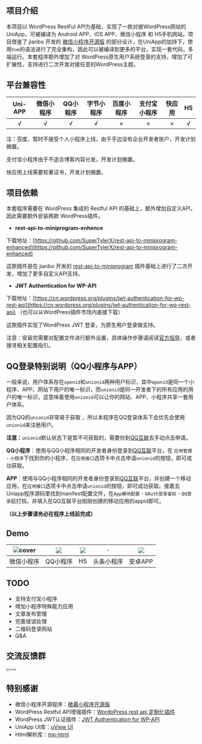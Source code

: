 ## 项目介绍

本项目以 WordPress RestFul API为基础，实现了一款对接WordPress网站的UniApp，可被编译为 Android APP、iOS APP、微信小程序 和 H5手机网站。项目借鉴了 jianbo 开发的 [微信小程序开源版](https://github.com/iamxjb/winxin-app-watch-life.net) 的部分设计，在UniApp的加持下，使用`Vue`的语法进行了完全重构，因此可以被编译到更多的平台，实现一套代码，多端运行。本套程序额外增加了对 WordPress原生用户系统登录的支持，增加了可扩展性，支持进行二次开发对接任意的WordPress主题。



## 平台兼容性

| Uni-APP | 微信小程序 | QQ小程序 | 字节小程序 | 百度小程序 | 支付宝小程序 | 快应用 |  H5  |
| :-----: | :--------: | :------: | :--------: | :--------: | :----------: | :----: | :--: |
|    √    |     √      |    √     |     √      |     ×      |      ×       |   ×    |  √   |

注：百度、暂时不接受个人小程序上线，由于手边没有企业开发者账户，开发计划搁置。

支付宝小程序由于不适合博客内容分发，开发计划搁置。

快应用上线需要软著证书，开发计划搁置。

## 项目依赖

本套程序需要在 WordPress 集成的 Restful API 的基础上，额外增加自定义API，因此需要额外安装两款 WordPress插件。

- **rest-api-to-miniprogram-enhence**

下载地址：[https://github.com/SuperTylerX/rest-api-to-miniprogram-enhanced](https://github.com/SuperTylerX/rest-api-to-miniprogram-enhanced)

这款插件是在 jianbo 开发的 [rest-api-to-miniprogram](https://github.com/iamxjb/rest-api-to-miniprogram) 插件基础上进行了二次开发，增加了更多自定义API支持。

- **JWT Authentication for WP-API**

下载地址：[https://cn.wordpress.org/plugins/jwt-authentication-for-wp-rest-api](https://cn.wordpress.org/plugins/jwt-authentication-for-wp-rest-api) （也可以从WordPress插件市场内直接下载）

这款插件实现了WordPress JWT 登录，为原生用户登录做支持。

注意：安装完需要对配置文件进行额外设置，具体操作步骤请阅读[官方指导](https://cn.wordpress.org/plugins/jwt-authentication-for-wp-rest-api )，或者搜寻相关配置指引。



## QQ登录特别说明（QQ小程序与APP）

一般来说，用户体系存在`openid`和`unionid`两种用户标识，其中`openid`是同一个小程序、APP、网站下用户的唯一标识，而`unionid`是同一开发者下的所有应用的用户的唯一标识，这意味着使用`unionid`可以让你的网站、APP、小程序共享一套用户体系。

因为QQ的`unionid`非常易于获取 ，所以本程序在QQ登录体系下会优先会使用`unionid`来注册用户。

**注意：**`unionid`默认状态下是暂不可获取的，需要你到[QQ互联](https://connect.qq.com/)去手动点击申请。

**QQ小程序**：使用与QQ小程序相同的开发者身份登录到[QQ互联](https://connect.qq.com/)平台，在 `应用管理` - `小程序`下找到你的小程序，在`应用接口`选项卡中点击申请`unionid`的按钮，即可成功获取。

**APP**：使用与QQ小程序相同的开发者身份登录到[QQ互联](https://connect.qq.com/)平台，并创建一个移动应用，在`应用接口`选项卡中点击申请`unionid`的按钮，即可成功获取。接着去Uniapp程序源码里找到manifest配置文件，在`App模块配置` - `OAuth登录鉴权` - `QQ登录`前打钩，并填入在QQ互联平台刚刚创建的移动应用的appid即可。

**（以上步骤请务必在程序上线前完成）**



## Demo

| ![cover](https://tva1.sinaimg.cn/large/006RKGBpgy1gsmd4pcly7j608c08cwep02.jpg) | ![](https://tva1.sinaimg.cn/large/006RKGBpgy1gstazqepndj608c08caaa02.jpg) | ![](https://tva1.sinaimg.cn/large/006RKGBpgy1gsmd9enffgj608c08c3z502.jpg) | <img src="https://tva1.sinaimg.cn/large/006RKGBpgy1h8jyrzftp4j30rs0rsjy6.jpg" style="zoom:30%;" /> | ![](https://tva1.sinaimg.cn/large/006RKGBpgy1h8jz1boxjxj308c08cwf5.jpg) |
| :----------------------------------------------------------: | :----------------------------------------------------------: | :----------------------------------------------------------: | :----------------------------------------------------------: | :----------------------------------------------------------: |
|                          微信小程序                          |                           QQ小程序                           |                              H5                              |                          头条小程序                          |                           安卓APP                            |



## TODO

- 支持支付宝小程序
- 增加小程序特殊能力应用
- 文章发布管理
- 完善错误处理
- 二维码登录网站
- Q&A



## 交流反馈群

<img src="https://tva1.sinaimg.cn/large/006RKGBpgy1h8jtjasufqj30ep0hqtc5.jpg" alt="cover" style="zoom:50%;" />



## 特别感谢

- 微信小程序开源程序：[微慕小程序开源版](https://github.com/iamxjb/winxin-app-watch-life.net)
- WordPress Restful API增强插件：[WordpPress rest api 定制化插件](https://github.com/iamxjb/rest-api-to-miniprogram)
- WordPress JWT认证插件：[JWT Authentication for WP-API](https://cn.wordpress.org/plugins/jwt-authentication-for-wp-rest-api)
- UniApp UI库：[uView UI](https://www.uviewui.com/)
- Html解析库：[mp-html](https://github.com/jin-yufeng/mp-html)


